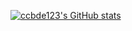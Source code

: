 [![ccbde123's GitHub stats](https://github-readme-stats.vercel.app/api?username=ccbde123)](https://github.com/anuraghazra/github-readme-stats)

